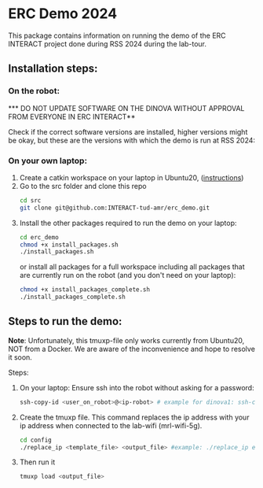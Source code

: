 # ERC Demo 2024

This package contains information on running the demo of the ERC INTERACT project done during RSS 2024 during the lab-tour. 

## Installation steps:
### On the robot:
*** DO NOT UPDATE SOFTWARE ON THE DINOVA WITHOUT APPROVAL FROM EVERYONE IN ERC INTERACT**

Check if the correct software versions are installed, higher versions might be okay, but these are the versions with which the demo is run at RSS 2024:

### On your own laptop:
1. Create a catkin workspace on your laptop in Ubuntu20, ([instructions](http://wiki.ros.org/catkin/Tutorials/create_a_workspace))
2. Go to the src folder and clone this repo
   ```bash
   cd src
   git clone git@github.com:INTERACT-tud-amr/erc_demo.git
   ```
3. Install the other packages required to run the demo on your laptop:
   ```bash
   cd erc_demo
   chmod +x install_packages.sh
   ./install_packages.sh
   ```
   or install all packages for a full workspace including all packages that are currently run on the robot (and you don't need on your laptop):
   ```bash
   chmod +x install_packages_complete.sh
   ./install_packages_complete.sh
   ```

## Steps to run the demo:
**Note**: Unfortunately, this tmuxp-file only works currently from Ubuntu20, NOT from a Docker. We are aware of the inconvenience and hope to resolve it soon. 

Steps:
1. On your laptop: Ensure ssh into the robot without asking for a password:
   ```bash
   ssh-copy-id <user_on_robot>@<ip-robot> # example for dinova1: ssh-copy-id dinova@192.168.0.121 #for dingo 1
   ```
2. Create the tmuxp file. This command replaces the ip address with your ip address when connected to the lab-wifi (mrl-wifi-5g).
   ```bash
   cd config
   ./replace_ip <template_file> <output_file> #example: ./replace_ip erc_demo_template.yaml erc_demo_jjohnsen
   ```
3. Then run it 
   ```bash
   tmuxp load <output_file>
   ```

